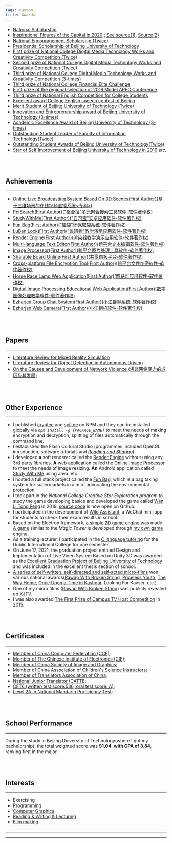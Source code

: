 ```yaml
---
tags: custom
title: Awards
---
```




* [National Scholarship](https://raw.githubusercontent.com/Ezharjan/cv/built/assets/awards/国家奖学金获奖证书-min.jpg)
* [Inspirational Figures of the Capital in 2020](https://raw.githubusercontent.com/Ezharjan/cv/built/assets/awards/首都校园励志人物-min.jpg) ; [See source(1)](https://www.163.com/dy/article/FMJLIGNH0516DLL3.html), [Source(2)](https://www.sohu.com/a/418376621_100908) 
* [National Encouragement Scholarship (Twice)](https://raw.githubusercontent.com/Ezharjan/cv/built/assets/awards/2018-2019国家励志奖学金-min.jpg)
* [Presidential Scholarship of Beijing University of Technology](https://raw.githubusercontent.com/Ezharjan/cv/built/assets/awards/校长奖学金扫描版-min.jpg) 
* [First prize of National College Digital Media Technology Works and Creativity Competition (Twice)](https://raw.githubusercontent.com/Ezharjan/cv/built/assets/awards/全国大学生数字媒体科技作品大赛一等奖_艾孜尔江-min.jpg)
* [Second prize of National College Digital Media Technology Works and Creativity Competition (Twice)](https://raw.githubusercontent.com/Ezharjan/cv/built/assets/awards/全国大学生数字媒体科技作品竞赛二等奖_艾孜尔江-min.jpg)
* [Third prize of National College Digital Media Technology Works and Creativity Competition (3-times)](https://raw.githubusercontent.com/Ezharjan/cv/built/assets/awards/趣袋_第八届全国大学生数字媒体科技作品及创意竞赛全国总决赛三等奖-min.jpg)
* [Third prize of National College Financial Elite Challenge](https://raw.githubusercontent.com/Ezharjan/cv/built/assets/awards/全国大学生金融精英挑战赛三等奖_艾孜尔江-min.jpg)
* [First prize of the regional selection of 2018 Model APEC Conference](https://raw.githubusercontent.com/Ezharjan/cv/built/assets/awards/全国ModelApec大赛华北赛区一等奖_艾孜尔江-min.jpg)
* [Third prize of National English Competition for College Students](https://raw.githubusercontent.com/Ezharjan/cv/built/assets/awards/全国大学生英语竞赛三等奖_艾孜尔江-min.jpg)
* [Excellent award College English speech contest of Beijing](https://raw.githubusercontent.com/Ezharjan/cv/built/assets/awards/北京市英语演讲大赛优秀奖_艾孜尔江-min.jpg)
* [Merit Student of Beijing University of Technology (Twice)](https://raw.githubusercontent.com/Ezharjan/cv/built/assets/awards/北京工业大学三好学生-min.jpg)
* [Innovation and Entrepreneurship award of Beijing University of Technology (3-times)](https://raw.githubusercontent.com/Ezharjan/cv/built/assets/awards/北京工业大学创新创业奖-min.jpg)
* [Academic Excellence Award of Beijing University of Technology (3-times)](https://raw.githubusercontent.com/Ezharjan/cv/built/assets/awards/北京工业大学学习优秀奖-min.jpg)
* [Outstanding Student Leader of Faculty of Information Technology(Twice)](https://raw.githubusercontent.com/Ezharjan/cv/built/assets/awards/校广播台资讯频道负责人任职证明_艾孜尔江-min.jpg)
* [Outstanding Student Awards of Beijing University of Technology(Twice)](https://raw.githubusercontent.com/Ezharjan/cv/built/assets/awards/杰出学子雏鹰计划_艾孜尔江-min.jpg)
* [Star of Self Improvement of Beijing University of Technology in 2019](https://raw.githubusercontent.com/Ezharjan/cv/built/assets/awards/自强之星获奖证书-min.jpg)
_etc._


<br>
<br>

Achievements
---
---
* [<PATENT>Online Live Broadcasting System Based On 3D Scenes(First Author)(基于三维场景的在线视频直播系统<专利>)](https://kns.cnki.net/kcms/detail/detail.aspx?dbcode=SCPD&dbname=SCPD202102&filename=CN113382305A&uniplatform=NZKPT&v=h8Rtgte5nZtON59qvje7enPr1Aqe9neuwEZdUftPonwLSDII0PYa_-W4fv_gUfY5)
* [PolSearch(First Author)("聚合搜"多元聚合搜索工具软件-软件著作权)](https://raw.githubusercontent.com/Ezharjan/cv/built/assets/awards/聚合搜-软著-荣誉证书-min.jpg)
* [StudyWithMe(First Author)("自习宝"安卓应用软件-软件著作权)](https://raw.githubusercontent.com/Ezharjan/cv/built/assets/awards/自习宝-软著-荣誉证书-min.jpg)
* [Fun Bag(First Author)("趣袋"环保取袋系统-软件著作权)](https://github.com/Ezharjan/FunBag)
* [LuBan Lock(First Author)("鲁班锁"教学演示应用软件-软件著作权)](https://raw.githubusercontent.com/Ezharjan/cv/built/assets/awards/软件著作权-鲁班锁.jpg)
* [Render Engine(First Author)(渲染器教学演示应用软件-软件著作权)](https://github.com/Ezharjan/RenderEngine)
* [Multi-language Text Editor(First Author)(跨平台文本编辑软件-软件著作权)](https://ezharjan.gitee.io/pad)
* [Image Processor(First Author)(跨平台图片处理工具软件-软件著作权)](https://ezharjan.github.io/OnlineImgCopressor)
* [Sharable Board Online(First Author)(共享白板平台-软件著作权)](https://raw.githubusercontent.com/Ezharjan/cv/built/assets/awards/共享白板平台_软著证书扫描版.jpg)
* [Cross-platform File Encryption Tool(First Author)(跨平台文件加密软件-软件著作权)](https://raw.githubusercontent.com/Ezharjan/cv/built/assets/awards/文件加密软件_软著证书扫描版.jpg)
* [Horse Race Lamp Web Application(First Author)(跑马灯应用软件-软件著作权)](https://raw.githubusercontent.com/Ezharjan/cv/built/assets/awards/跑马灯应用软件_软著证书扫描版.jpg)
* [Digital Image Processing Educational Web Application(First Author)(数字图像处理教学软件-软件著作权)](https://raw.githubusercontent.com/Ezharjan/cv/built/assets/awards/数字图像处理教学软件_软著证书扫描版.jpg)
* [Ezharjan Group Chat System(First Author)(小江群聊系统-软件著作权)](https://raw.githubusercontent.com/Ezharjan/cv/built/assets/awards/小江群聊系统_软著证书扫描版.jpg)
* [Ezharjan Web Camera(First Author)(小江相机软件-软件著作权)](https://raw.githubusercontent.com/Ezharjan/cv/built/assets/awards/小江相机软件_软著证书扫描版.jpg)





<br>
<br>

Papers
---
---
* [Literature Review for Mixed Reality Simulation](https://raw.githubusercontent.com/Ezharjan/cv/built/assets/papers/Literature_Review_for_Mixed_Reality_Simulation.pdf)
* [Literature Review for Object Detection in Autonomous Driving](https://raw.githubusercontent.com/Ezharjan/cv/built/assets/papers/Literature_Review_for_Object_Detection_in_Autonomous_Driving.pdf)
* [ On the Causes and Development of Network Violence (浅谈网络暴力的成因及其发展)](https://raw.githubusercontent.com/Ezharjan/cv/built/assets/papers/浅谈网络暴力的成因及其发展.pdf)




<br>
<br>





Other Experience
---
---

- I published [cryptee](https://www.npmjs.com/package/cryptee) and [splitee](https://www.npmjs.com/package/splitee) on NPM and they can be installed globally via _`npm install -g (PACKAGE_NAME)`_ to meet the needs of making encryption and decryption, splitting of files automatically through the command line.
- I established the Flash Cultural Studio (programmes included OpenGL introduction, software tutorials and _[Reading and Sharing](https://www.bilibili.com/video/BV1zE411F7m3?share_source=copy_web)_).
- I developed **a** soft renderer called the [Render Engine](https://github.com/Ezharjan/RenderEngine.git) without using any 3rd party libraries. **A** web application called the [Online Image Processor](https://ezharjan.github.io/OnlineImgCopressor) to meet the needs of image resizing. **An** Android application called [Study With Me](https://github.com/Ezharjan/StudyWithMe/releases/tag/v1.0) using Java. etc.
- I hosted a full stack project called the [Fun Bag](https://github.com/Ezharjan/FunBag.git), which is a bag taking system for supermarkets in aim of advocating the environmental protection.
- I took part in the _National College Creative Star Exploration program_ to study the game developing basics and developed the game called [Wan Li Tong Feng](https://www.bilibili.com/video/BV11t411M7ak?share_source=copy_web) in 2019, [source code](https://github.com/Ezharjan/WanLiTongFengScripts.git) is now open on Github.
- I participated in the development of [Wild Assistant](https://github.com/WildHelper/MiniProgram.git), a WeChat mini-app for students to check their exam results in school.
- Based on the Electron framework, [a simple 2D game engine](https://github.com/ezharjan/MyTeamGame) was made. [A game](https://ezharjan.gitee.io/myteamgame) similar to the _Magic Tower_ is developed through [my own game engine](https://www.bilibili.com/video/BV16K411H753?share_source=copy_web).
- As a training lecturer, I participated in the [C language tutoring](https://raw.githubusercontent.com/Ezharjan/cv/built/assets/awards/国际学院C语言辅导记录照片.jpg) for the Dublin International College for one semester.
- On June 17, 2021, the graduation project entitled Design and Implementation of Live Video System Based on Unity 3D was awarded as the [Excellent Graduation Project of Beijing University of Technology](https://raw.githubusercontent.com/Ezharjan/cv/built/assets/awards/优秀毕业论文证书扫描件.jpg) and was included in the excellent thesis section of school.
- [A series of self-written, self-directed and self-acted micro-films](https://www.cnblogs.com/ezhar/p/14259440.html) won various national awards([Rawap With Broken String](https://v.qq.com/x/page/v07763zvo0a.html), [Priceless Youth](https://www.bilibili.com/video/BV1fE411o7z2?share_source=copy_web), [The Way Home](https://www.bilibili.com/video/BV1fE411o7z2?share_source=copy_web), [Once Upon a Time in Kashgar](https://v.qq.com/x/page/u0772ucsspi.html), Looking For Kavser, etc.).
- One of my micro films ([Rawap With Broken String](https://raw.githubusercontent.com/Ezharjan/cv/built/assets/awards/《阳光心弦》证书.jpg)) was publicly revealed on XJTV.
- I was also awarded [The First Prize of Campus TV Host Competition](https://raw.githubusercontent.com/Ezharjan/cv/built/assets/awards/全国主持人大赛一等奖奖杯.jpg) in 2015.


<br>
<br>


Certificates
---
---

* [Member of China Computer Federation (CCF)](https://raw.githubusercontent.com/Ezharjan/cv/built/assets/awards/艾孜尔江中国计算机学会会员证书.jpg);
* [Member of The Chinese Institute of Electronics (CIE)](https://raw.githubusercontent.com/Ezharjan/cv/built/assets/awards/中国电子学会会员证.png);
* [Member of China Society of Image and Graphics](https://raw.githubusercontent.com/Ezharjan/cv/built/assets/awards/艾孜尔江中国图形学学会会员证书.jpg);
* [Member of China Association of Children's Science Instructors](https://raw.githubusercontent.com/Ezharjan/cv/built/assets/awards/艾孜尔江-中国青少年科技辅导员协会电子会员证.png);
* [Member of Translators Association of China](https://raw.githubusercontent.com/Ezharjan/cv/built/assets/awards/艾孜尔江-中国翻译协会会员证.jpg);
* [National Junior Translator (CATTI)](https://raw.githubusercontent.com/Ezharjan/cv/built/assets/awards/国家三级笔译员_艾孜尔江-min.jpg);
* [CET6 (written test score:536, oral test score: A)](https://raw.githubusercontent.com/Ezharjan/cv/built/assets/awards/大学英语六级成绩证明_艾孜尔江-min.jpg);
* [Level 2A in National Mandarin Proficiency Test](https://raw.githubusercontent.com/Ezharjan/cv/built/assets/awards/普通话水平测试证书扫描版-min.jpg);


<br>
<br>


School Performance
---
---
During the study in Beijing University of Technology(where I got my bachelorship), the total weighted score was **91.04**, **with GPA of 3.84**, ranking first in the major.


<br>
<br>


Interests
---
---
* Exercising
* [Programming](https://github.com/ezharjan)
* [Computer Graphics](https://softwarelab.gitee.io/2022/03/18/CG-In-Practice/)
* [Reading & Writing & Lecturing](https://space.bilibili.com/474084000?spm_id_from=333.788.0.0)
* [Film making](https://www.bilibili.com/video/BV1yi4y1L7uJ?share_source=copy_web)
<!-- * [Computer Graphics](https://www.bilibili.com/video/BV1jE411D7S5/) -->




<html>
    <table style="margin-left: auto; margin-right: auto;">
        <tr>
            <td  style="padding-right:300px;">
                <!--左侧内容-->
            </td>
            <td  style="padding-left:300px;">
                <!--右侧内容-->
            </td>
        </tr>
    </table>
</html>

---
